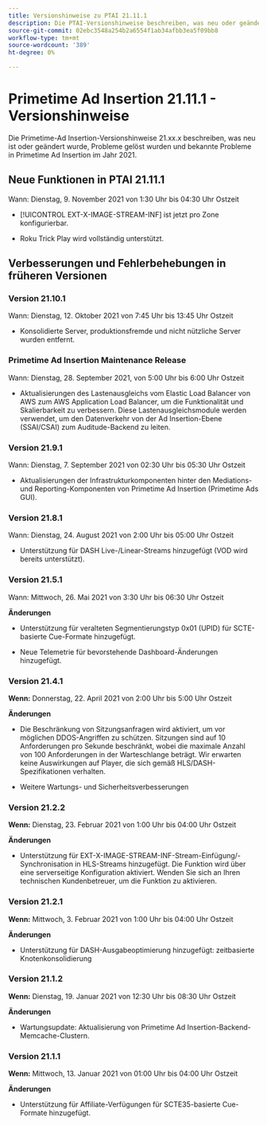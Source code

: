 ```yaml
---
title: Versionshinweise zu PTAI 21.11.1
description: Die PTAI-Versionshinweise beschreiben, was neu oder geändert ist, welche gelösten und bekannten Probleme im Primetime-Ad Insertion im Jahr 2021 aufgetreten sind.
source-git-commit: 02ebc3548a254b2a6554f1ab34afbb3ea5f09bb8
workflow-type: tm+mt
source-wordcount: '389'
ht-degree: 0%

---
```


# Primetime Ad Insertion 21.11.1 - Versionshinweise

Die Primetime-Ad Insertion-Versionshinweise 21.xx.x beschreiben, was neu ist oder geändert wurde, Probleme gelöst wurden und bekannte Probleme in Primetime Ad Insertion im Jahr 2021.

## Neue Funktionen in PTAI 21.11.1

Wann: Dienstag, 9. November 2021 von 1:30 Uhr bis 04:30 Uhr Ostzeit

* [!UICONTROL EXT-X-IMAGE-STREAM-INF] ist jetzt pro Zone konfigurierbar.

* Roku Trick Play wird vollständig unterstützt.

## Verbesserungen und Fehlerbehebungen in früheren Versionen

### Version 21.10.1

Wann: Dienstag, 12. Oktober 2021 von 7:45 Uhr bis 13:45 Uhr Ostzeit

* Konsolidierte Server, produktionsfremde und nicht nützliche Server wurden entfernt.

### Primetime Ad Insertion Maintenance Release

Wann: Dienstag, 28. September 2021, von 5:00 Uhr bis 6:00 Uhr Ostzeit

* Aktualisierungen des Lastenausgleichs vom Elastic Load Balancer von AWS zum AWS Application Load Balancer, um die Funktionalität und Skalierbarkeit zu verbessern. Diese Lastenausgleichsmodule werden verwendet, um den Datenverkehr von der Ad Insertion-Ebene (SSAI/CSAI) zum Auditude-Backend zu leiten.

### Version 21.9.1

Wann: Dienstag, 7. September 2021 von 02:30 Uhr bis 05:30 Uhr Ostzeit

* Aktualisierungen der Infrastrukturkomponenten hinter den Mediations- und Reporting-Komponenten von Primetime Ad Insertion (Primetime Ads GUI).

### Version 21.8.1

Wann: Dienstag, 24. August 2021 von 2:00 Uhr bis 05:00 Uhr Ostzeit

* Unterstützung für DASH Live-/Linear-Streams hinzugefügt (VOD wird bereits unterstützt).

### Version 21.5.1

Wann: Mittwoch, 26. Mai 2021 von 3:30 Uhr bis 06:30 Uhr Ostzeit

**Änderungen**

* Unterstützung für veralteten Segmentierungstyp 0x01 (UPID) für SCTE-basierte Cue-Formate hinzugefügt.

* Neue Telemetrie für bevorstehende Dashboard-Änderungen hinzugefügt.

### Version 21.4.1

**Wenn:** Donnerstag, 22. April 2021 von 2:00 Uhr bis 5:00 Uhr Ostzeit

**Änderungen**

* Die Beschränkung von Sitzungsanfragen wird aktiviert, um vor möglichen DDOS-Angriffen zu schützen. Sitzungen sind auf 10 Anforderungen pro Sekunde beschränkt, wobei die maximale Anzahl von 100 Anforderungen in der Warteschlange beträgt. Wir erwarten keine Auswirkungen auf Player, die sich gemäß HLS/DASH-Spezifikationen verhalten.

* Weitere Wartungs- und Sicherheitsverbesserungen

### Version 21.2.2

**Wenn:** Dienstag, 23. Februar 2021 von 1:00 Uhr bis 04:00 Uhr Ostzeit

**Änderungen**

* Unterstützung für EXT-X-IMAGE-STREAM-INF-Stream-Einfügung/-Synchronisation in HLS-Streams hinzugefügt. Die Funktion wird über eine serverseitige Konfiguration aktiviert. Wenden Sie sich an Ihren technischen Kundenbetreuer, um die Funktion zu aktivieren.

### Version 21.2.1

**Wenn:** Mittwoch, 3. Februar 2021 von 1:00 Uhr bis 04:00 Uhr Ostzeit

**Änderungen**

* Unterstützung für DASH-Ausgabeoptimierung hinzugefügt: zeitbasierte Knotenkonsolidierung

### Version 21.1.2

**Wenn:** Dienstag, 19. Januar 2021 von 12:30 Uhr bis 08:30 Uhr Ostzeit

**Änderungen**

* Wartungsupdate: Aktualisierung von Primetime Ad Insertion-Backend-Memcache-Clustern.

### Version 21.1.1

**Wenn:** Mittwoch, 13. Januar 2021 von 01:00 Uhr bis 04:00 Uhr Ostzeit

**Änderungen**

* Unterstützung für Affiliate-Verfügungen für SCTE35-basierte Cue-Formate hinzugefügt.
